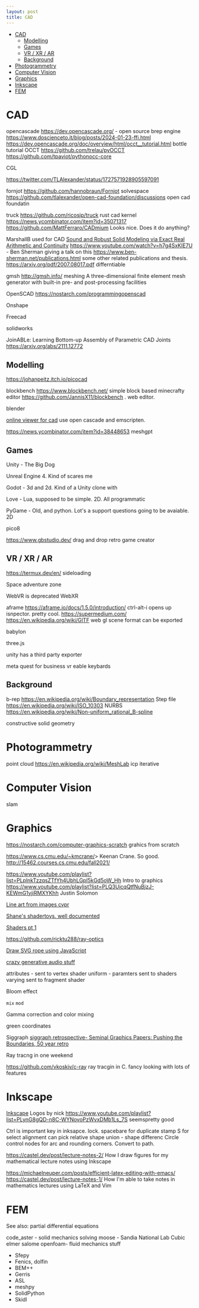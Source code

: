 ```yaml
---
layout: post
title: CAD
---
```


- [CAD](#cad)
  - [Modelling](#modelling)
  - [Games](#games)
  - [VR / XR / AR](#vr--xr--ar)
  - [Background](#background)
- [Photogrammetry](#photogrammetry)
- [Computer Vision](#computer-vision)
- [Graphics](#graphics)
- [Inkscape](#inkscape)
- [FEM](#fem)

# CAD

opencascade <https://dev.opencascade.org/> - open source brep engine
<https://www.doscienceto.it/blog/posts/2024-01-23-ffi.html> <https://dev.opencascade.org/doc/overview/html/occt__tutorial.html> bottle tutorial
OCCT
<https://github.com/trelau/pyOCCT> <https://github.com/tpaviot/pythonocc-core>

CGL

<https://twitter.com/TLAlexander/status/1727571928905597091>

fornjot <https://github.com/hannobraun/Fornjot>
solvespace
<https://github.com/tlalexander/open-cad-foundation/discussions> open cad foundatin

truck <https://github.com/ricosjp/truck> rust cad kernel <https://news.ycombinator.com/item?id=35071317>
<https://github.com/MattFerraro/CADmium> Looks nice. Does it do anything?

MarshallB used for CAD [Sound and Robust Solid Modeling via Exact Real Arithmetic
and Continuity](https://dl.acm.org/doi/pdf/10.1145/3341703) <https://www.youtube.com/watch?v=h7g4SxKIE7U> - Ben Sherman giving a talk on this <https://www.ben-sherman.net/publications.html> some other related publications and thesis. <https://arxiv.org/pdf/2007.08017.pdf> differntiable

gmsh <http://gmsh.info/> meshing A three-dimensional finite element mesh generator with built-in pre- and post-processing facilities

OpenSCAD <https://nostarch.com/programmingopenscad>

Onshape

Freecad

solidworks

JoinABLe: Learning Bottom-up Assembly of Parametric CAD Joints  <https://arxiv.org/abs/2111.12772>

## Modelling

<https://johanpeitz.itch.io/picocad>

blockbench <https://www.blockbench.net/> simple block based minecrafty editor <https://github.com/JannisX11/blockbench> . web editor.

blender

[online viewer for cad](https://news.ycombinator.com/item?id=34936831) use open cascade and emscripten.

<https://news.ycombinator.com/item?id=38448653> meshgpt

## Games

Unity - The Big Dog

Unreal Engine 4. Kind of scares me

Godot - 3d and 2d. Kind of a Unity clone with

Love - Lua, supposed to be simple. 2D. All programmatic

PyGame - Old, and python. Lot's a support questions going to be avaiable. 2D

pico8

<https://www.gbstudio.dev/> drag and drop retro game creator

## VR / XR / AR

<https://termux.dev/en/> sideloading

Space adventure zone

WebVR is deprecated
WebXR

aframe <https://aframe.io/docs/1.5.0/introduction/> ctrl-alt-i opens up isnpector. pretty cool.
<https://supermedium.com/>
<https://en.wikipedia.org/wiki/GlTF> web gl scene format can be exported

babylon

three.js

unity has a third party exporter

meta quest for business
vr eable keybards

## Background

b-rep <https://en.wikipedia.org/wiki/Boundary_representation>
Step file <https://en.wikipedia.org/wiki/ISO_10303>
NURBS <https://en.wikipedia.org/wiki/Non-uniform_rational_B-spline>

constructive solid geometry

# Photogrammetry

point cloud
<https://en.wikipedia.org/wiki/MeshLab>
icp iterative

# Computer Vision

slam

# Graphics

<https://nostarch.com/computer-graphics-scratch> grahics from scratch

<https://www.cs.cmu.edu/~kmcrane/>> Keenan Crane. So good. <http://15462.courses.cs.cmu.edu/fall2021/>

<https://www.youtube.com/playlist?list=PLplnkTzzqsZTfYh4UbhLGpI5kGd5oW_Hh> Intro to graphics
<https://www.youtube.com/playlist?list=PLQ3UicqQtfNuBjzJ-KEWmG1yjiRMXYKhh> Justin Solomon

[Line art from images cvpr](https://twitter.com/ak92501/status/1507163038666919941?s=20&t=y2AWW1GNA8vyxsWqTXmKPQ)

[Shane's shadertoys. well documented](https://www.shadertoy.com/user/Shane/sort=popular)

[Shaders pt 1](https://www.youtube.com/watch?v=kfM-yu0iQBk&ab_channel=FreyaHolm%C3%A9r)

<https://github.com/ricktu288/ray-optics>

[Draw SVG rope using JavaScript](https://muffinman.io/blog/draw-svg-rope-using-javascript/)
[](https://muffinman.io/blog/js-libraries-for-generative-art/)

[crazy generative audio stuff](https://news.ycombinator.com/item?id=34163559)

attributes - sent to vertex shader
uniform - paramters sent to shaders
varying sent to fragment shader

Bloom effect

`mix` `mod`

Gamma correction and color mixing

green coordinates

Siggraph
[siggraph retrospective- Seminal Graphics Papers: Pushing the Boundaries, 50 year retro](https://dl.acm.org/doi/book/10.1145/3596711)

Ray tracng in one weekend

<https://github.com/vkoskiv/c-ray> ray tracgin in C. fancy looking with lots of features

# Inkscape

[Inkscape](https://inkscape.org/)
Logos by nick <https://www.youtube.com/playlist?list=PLynG8gQD-n8C-WYNovoPzWvxDMb1Ls_7S> seemspretty good

Ctrl is important key in inksapce. lock. spacebare for duplicate stamp
S for select
alignment can pick relative
shape union - shape differenc
Circle control nodes for arc and rounding corners. Convert to path.

<https://castel.dev/post/lecture-notes-2/> How I draw figures for my mathematical lecture notes using Inkscape

<https://michaelneuper.com/posts/efficient-latex-editing-with-emacs/>
<https://castel.dev/post/lecture-notes-1/> How I'm able to take notes in mathematics lectures using LaTeX and Vim

# FEM

See also: partial differential equations

code_aster - solid mechanics solving
moose - Sandia National Lab
Cubic
elmer
salome
openfoam- fluid mechanics stuff

- Sfepy
- Fenics, dolfin
- BEM++
- Gerris
- ASL
- meshpy
- SolidPython
- Skidl
